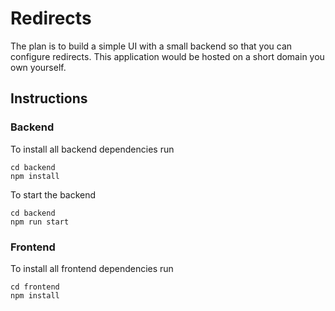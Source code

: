 # Redirects

The plan is to build a simple UI with a small backend so that you can configure redirects. This application would be hosted on a short domain you own yourself.

## Instructions

### Backend
To install all backend dependencies run

```
cd backend
npm install
```

To start the backend
```
cd backend
npm run start
```


### Frontend
To install all frontend dependencies run

```
cd frontend
npm install
```